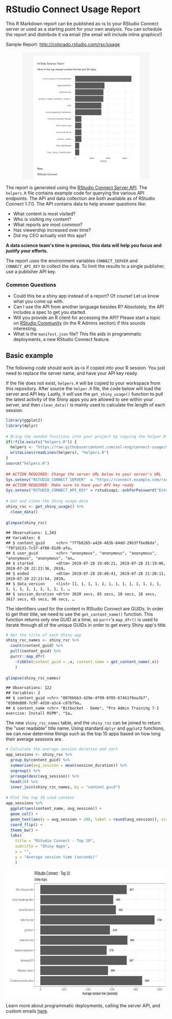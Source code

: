 # RStudio Connect Usage Report

This R Markdown report can be published as-is to your RStudio Connect server or 
used as a starting point for your own analysis. You can schedule the report and 
distribute it via email (the email will include inline graphics!)

Sample Report: http://colorado.rstudio.com/rsc/usage

<center><img src="email-preview.png" width = "400px" height = "400x"></center>

The report is generated using the [RStudio Connect Server API](https://docs.rstudio.com/connect/api). The `helpers.R` file contains example code for querying the various API endpoints. The API and data collection are both available as of RStudio Connect 1.7.0. The API contains data to help answer questions like:

- What content is most visited?
- Who is visiting my content?
- What reports are most common?
- Has viewership increased over time?
- Did my CEO actually visit this app?

**A data science team's time is precious, this data will help you focus and justify your efforts.**

The report uses the environment variables `CONNECT_SERVER` and `CONNECT_API_KEY` to collect the data. To limit the results to a single publisher, use a publisher API key.

### Common Questions

- Could this be a shiny app instead of a report? Of course! Let us know what you come up with.
- Can I use the API from another language besides R? Absolutely, the API includes a spec to get you started.
- Will you provide an R client for accessing the API? Please start a topic on [RStudio Community](https://community.rstudio.com/c/r-admin) (in the R Admins section) if this sounds interesting.
- What is the `manifest.json` file? This file aids in programmatic deployments, a new RStudio Connect feature.

## Basic example

The following code should work as-is if copied into your R session.  You just need to replace the server name, and have your API key ready.  

If the file does not exist, `helpers.R` will be copied to your workspace from this repository. After source the `helper.R` file, the code below will load the server and API key.  Lastly, it will use the `get_shiny_usage()` function to pull the latest activity of the Shiny apps you are allowed to see within your server, and then `clean_data()` is mainly used to calculate the length of each session. 

```r
library(ggplot2)
library(dplyr)

# Bring the needed functions into your project by copying the helper.R file
if(!file.exists("helpers.R")) {
  helpers <- "https://raw.githubusercontent.com/sol-eng/connect-usage/master/helpers.R"
  writeLines(readLines(helpers), "helpers.R")
}
source("helpers.R")

## ACTION REQUIRED: Change the server URL below to your server's URL
Sys.setenv("RSTUDIO_CONNECT_SERVER"  = "https://connect.example.com/rsc") 
## ACTION REQUIRED: Make sure to have your API key ready
Sys.setenv("RSTUDIO_CONNECT_API_KEY" = rstudioapi::askForPassword("Enter Connect Token:")) 

# Get and clean the Shiny usage data
shiny_rsc <- get_shiny_usage() %>% 
  clean_data()

glimpse(shiny_rsc)
```
```
## Observations: 1,343
## Variables: 6
## $ content_guid     <chr> "7ffb6265-a426-483b-84dd-29b3ffbe86da", "f9f1d131-7c57-4f80-81d8-afa…
## $ user_guid        <chr> "anonymous", "anonymous", "anonymous", "anonymous", "anonymous", "an…
## $ started          <dttm> 2019-07-28 19:40:21, 2019-07-28 21:19:06, 2019-07-28 22:23:36, 2019…
## $ ended            <dttm> 2019-07-28 20:40:41, 2019-07-28 21:20:11, 2019-07-28 22:23:54, 2019…
## $ data_version     <list> [1, 1, 1, 1, 1, 1, 1, 1, 1, 1, 1, 1, 1, 1, 1, 1, 1, 1, 1, 1, 1, 1, …
## $ session_duration <drtn> 3620 secs, 65 secs, 18 secs, 18 secs, 3617 secs, 65 secs, 90 secs, …
```

The identifiers used for the content in RStudio Connect are GUIDs.  In order to get their title, we need to use the `get_content_name()` function.  This function returns only one GUID at a time, so `purrr`'s `map_dfr()` is used to iterate through all of the unique GUIDs in order to get every Shiny app's title.

```r
# Get the title of each Shiny app
shiny_rsc_names <- shiny_rsc %>%
  count(content_guid) %>% 
  pull(content_guid) %>%
  purrr::map_dfr(
    ~tibble(content_guid = .x, content_name = get_content_name(.x))
    )

glimpse(shiny_rsc_names)
```
```
## Observations: 122
## Variables: 2
## $ content_guid <chr> "0076bbb3-429e-4f99-9f85-674b1f8ea3b7", "030de800-7c9f-4d18-a5c4-c87b79a…
## $ content_name <chr> "Bitbucket - Demo", "Pro Admin Training 7-1 exercise: Install RSPM", "Sa…
```

The new `shiny_rsc_names` table, and the `shiny_rsc` can be joined to return the "user readable" title name. Using standard `dplyr` and `ggplot2` functions, we can now determine things such as the top 10 apps based on how long their average sessions are.

```r
# Calculate the average session duration and sort
app_sessions <- shiny_rsc %>%
  group_by(content_guid) %>%
  summarise(avg_session = mean(session_duration)) %>%
  ungroup() %>%
  arrange(desc(avg_session)) %>%
  head(10) %>%
  inner_join(shiny_rsc_names, by = "content_guid") 
  
# Plot the top 10 used content
app_sessions %>%
  ggplot(aes(content_name, avg_session)) +
  geom_col() +
  geom_text(aes(y = avg_session + 200, label = round(avg_session)), size = 3) +
  coord_flip() +
  theme_bw() +
  labs(
    title = "RStudio Connect - Top 10", 
    subtitle = "Shiny Apps", 
    x = "", 
    y = "Average session time (seconds)"
    )
```

<center><img src="ggplot-usage.png" width = "800px" height = "400x"></center>

Learn more about programmatic deployments, calling the server API, and custom emails [here](https://docs.rstudio.com/user).
